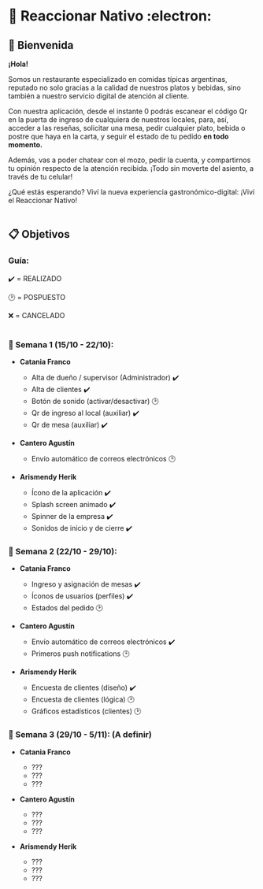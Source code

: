 # :fork_and_knife: Reaccionar Nativo :electron:

## :wave: Bienvenida

**¡Hola!**

Somos un restaurante especializado en comidas típicas argentinas, reputado no solo gracias a la calidad de nuestros platos y bebidas, sino también a nuestro servicio digital de atención al cliente.

Con nuestra aplicación, desde el instante 0 podrás escanear el código Qr en la puerta de ingreso de cualquiera de nuestros locales, para, así, acceder a las reseñas, solicitar una mesa, pedir cualquier plato, bebida o postre que haya en la carta, y seguir el estado de tu pedido **en todo momento.**

Además, vas a poder chatear con el mozo, pedir la cuenta, y compartirnos tu opinión respecto de la atención recibida. ¡Todo sin moverte del asiento, a través de tu celular!

¿Qué estás esperando? Viví la nueva experiencia gastronómico-digital: ¡Viví el Reaccionar Nativo!
<br/>
<br/>

## :clipboard: Objetivos

### Guía:

:heavy_check_mark: = REALIZADO

:clock2: = POSPUESTO

:x: = CANCELADO
<br/>
<br/>

### :calendar: Semana 1 (15/10 - 22/10):

- **Catania Franco**
  - Alta de dueño / supervisor (Administrador) :heavy_check_mark:
  - Alta de clientes :heavy_check_mark:
  - Botón de sonido (activar/desactivar) :clock2:
  - Qr de ingreso al local (auxiliar) :heavy_check_mark:
  - Qr de mesa (auxiliar) :heavy_check_mark:

- **Cantero Agustín**
  - Envío automático de correos electrónicos :clock2:

- **Arismendy Herik**
  - Ícono de la aplicación :heavy_check_mark:
  - Splash screen animado :heavy_check_mark:
  - Spinner de la empresa :heavy_check_mark:
  - Sonidos de inicio y de cierre :heavy_check_mark:

### :calendar: Semana 2 (22/10 - 29/10):

- **Catania Franco**
  - Ingreso y asignación de mesas :heavy_check_mark:
  - Íconos de usuarios (perfiles) :heavy_check_mark:
  - Estados del pedido :clock2:

- **Cantero Agustín**
  - Envío automático de correos electrónicos :heavy_check_mark:
  - Primeros push notifications :clock2:

- **Arismendy Herik**
  - Encuesta de clientes (diseño) :heavy_check_mark:
  - Encuesta de clientes (lógica) :clock2:
  - Gráficos estadísticos (clientes) :clock2:

### :calendar: Semana 3 (29/10 - 5/11): (A definir)

- **Catania Franco**
  - ???
  - ???
  - ???

- **Cantero Agustín**
  - ???
  - ???
  - ???

- **Arismendy Herik**
  - ???
  - ???
  - ???
